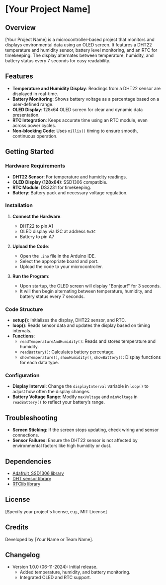# [Your Project Name]

## Overview
[Your Project Name] is a microcontroller-based project that monitors and displays environmental data using an OLED screen. It features a DHT22 temperature and humidity sensor, battery level monitoring, and an RTC for timekeeping. The display alternates between temperature, humidity, and battery status every 7 seconds for easy readability.

## Features
- **Temperature and Humidity Display**: Readings from a DHT22 sensor are displayed in real-time.
- **Battery Monitoring**: Shows battery voltage as a percentage based on a user-defined range.
- **OLED Display**: 128x64 OLED screen for clear and dynamic data presentation.
- **RTC Integration**: Keeps accurate time using an RTC module, even across power cycles.
- **Non-blocking Code**: Uses `millis()` timing to ensure smooth, continuous operation.

## Getting Started

### Hardware Requirements
- **DHT22 Sensor**: For temperature and humidity readings.
- **OLED Display (128x64)**: SSD1306 compatible.
- **RTC Module**: DS3231 for timekeeping.
- **Battery**: Battery pack and necessary voltage regulation.

### Installation
1. **Connect the Hardware**:
   - DHT22 to pin A1
   - OLED display via I2C at address `0x3C`
   - Battery to pin A7

2. **Upload the Code**:
   - Open the `.ino` file in the Arduino IDE.
   - Select the appropriate board and port.
   - Upload the code to your microcontroller.

3. **Run the Program**:
   - Upon startup, the OLED screen will display "Bonjour!" for 3 seconds.
   - It will then begin alternating between temperature, humidity, and battery status every 7 seconds.

### Code Structure

- **setup()**: Initializes the display, DHT22 sensor, and RTC.
- **loop()**: Reads sensor data and updates the display based on timing intervals.
- **Functions**:
  - `readTemperatureAndHumidity()`: Reads and stores temperature and humidity.
  - `readBattery()`: Calculates battery percentage.
  - `showTemperature()`, `showHumidity()`, `showBattery()`: Display functions for each data type.

### Configuration

- **Display Interval**: Change the `displayInterval` variable in `loop()` to adjust how often the display changes.
- **Battery Voltage Range**: Modify `maxVoltage` and `minVoltage` in `readBattery()` to reflect your battery’s range.

## Troubleshooting
- **Screen Sticking**: If the screen stops updating, check wiring and sensor connections.
- **Sensor Failures**: Ensure the DHT22 sensor is not affected by environmental factors like high humidity or dust.

## Dependencies
- [Adafruit_SSD1306 library](https://github.com/adafruit/Adafruit_SSD1306)
- [DHT sensor library](https://github.com/adafruit/DHT-sensor-library)
- [RTClib library](https://github.com/adafruit/RTClib)

## License
[Specify your project's license, e.g., MIT License]

## Credits
Developed by [Your Name or Team Name].

## Changelog
- Version 1.0.0 (06-11-2024): Initial release.
  - Added temperature, humidity, and battery monitoring.
  - Integrated OLED and RTC support.

